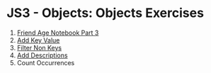 # JS3 - Objects: Objects Exercises

1. [Friend Age Notebook Part 3](friend-book-part-3/README.md)
2. [Add Key Value](add-key-value/README.md)
3. [Filter Non Keys](filter-non-keys/README.md)
4. [Add Descriptions](add-descriptions/README.md)
5. Count Occurrences
